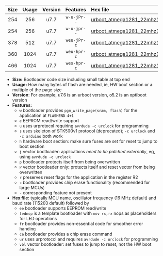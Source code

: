 |Size|Usage|Version|Features|Hex file|
|:-:|:-:|:-:|:-:|:--|
|254|256|u7.7|`w-u-jPr--`|[urboot_atmega1281_22mhz1184_115200bps_lednop_ur_vbl.hex](https://raw.githubusercontent.com/stefanrueger/urboot.hex/main/mcus/atmega1281/fcpu_22mhz1184/115200_bps/urboot_atmega1281_22mhz1184_115200bps_lednop_ur_vbl.hex)|
|254|256|u7.7|`w-u-jpr--`|[urboot_atmega1281_22mhz1184_115200bps_lednop_fr_ur_vbl.hex](https://raw.githubusercontent.com/stefanrueger/urboot.hex/main/mcus/atmega1281/fcpu_22mhz1184/115200_bps/urboot_atmega1281_22mhz1184_115200bps_lednop_fr_ur_vbl.hex)|
|378|512|u7.7|`weu-jPr-c`|[urboot_atmega1281_22mhz1184_115200bps_ee_lednop_fr_ce_ur_vbl.hex](https://raw.githubusercontent.com/stefanrueger/urboot.hex/main/mcus/atmega1281/fcpu_22mhz1184/115200_bps/urboot_atmega1281_22mhz1184_115200bps_ee_lednop_fr_ce_ur_vbl.hex)|
|360|1024|u7.7|`weu-hpr-c`|[urboot_atmega1281_22mhz1184_115200bps_ee_lednop_fr_ce_ur.hex](https://raw.githubusercontent.com/stefanrueger/urboot.hex/main/mcus/atmega1281/fcpu_22mhz1184/115200_bps/urboot_atmega1281_22mhz1184_115200bps_ee_lednop_fr_ce_ur.hex)|
|466|1024|u7.7|`wes-hpr-c`|[urboot_atmega1281_22mhz1184_115200bps_ee_lednop_fr_ce.hex](https://raw.githubusercontent.com/stefanrueger/urboot.hex/main/mcus/atmega1281/fcpu_22mhz1184/115200_bps/urboot_atmega1281_22mhz1184_115200bps_ee_lednop_fr_ce.hex)|

- **Size:** Bootloader code size including small table at top end
- **Usage:** How many bytes of flash are needed, ie, HW boot section or a multiple of the page size
- **Version:** For example, u7.6 is an urboot version, o5.2 is an optiboot version
- **Features:**
  + `w` bootloader provides `pgm_write_page(sram, flash)` for the application at `FLASHEND-4+1`
  + `e` EEPROM read/write support
  + `u` uses urprotocol requiring `avrdude -c urclock` for programming
  + `s` uses skeleton of STK500v1 protocol (deprecated); `-c urclock` and `-c arduino` both work
  + `h` hardware boot section: make sure fuses are set for reset to jump to boot section
  + `j` vector bootloader: applications *need to be patched externally*, eg, using `avrdude -c urclock`
  + `p` bootloader protects itself from being overwritten
  + `P` vector bootloader only: protects itself and reset vector from being overwritten
  + `r` preserves reset flags for the application in the register R2
  + `c` bootloader provides chip erase functionality (recommended for large MCUs)
  + `-` corresponding feature not present
- **Hex file:** typically MCU name, oscillator frequency (16 MHz default) and baud rate (115200 default) followed by
  + `ee` bootloader supports EEPROM read/write
  + `lednop` is a template bootloader with `mov rx,rx` nops as placeholders for LED operations
  + `fr` bootloader provides non-essential code for smoother error handing
  + `ce` bootloader provides a chip erase command
  + `ur` uses urprotocol and requires `avrdude -c urclock` for programming
  + `vbl` vector bootloader: set fuses to jump to reset, not the HW boot section
